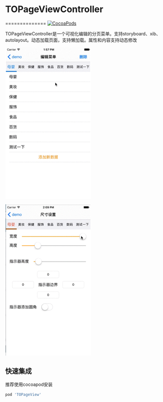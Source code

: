 # TOPageViewController
==============
[![CocoaPods](https://img.shields.io/cocoapods/v/TOPageView.svg?style=flat)](http://cocoapods.org/?q=TOPageView)

TOPageViewController是一个可视化编辑的分页菜单。支持storyboard、xib、autolayout。动态加载页面，支持懒加载。属性和内容支持动态修改

![image](https://github.com/TonyJR/TOPageViewController/blob/master/1.gif)

![image](https://github.com/TonyJR/TOPageViewController/blob/master/2.gif)

快速集成
------------
推荐使用cocoapod安装
```ruby
pod 'TOPageView'
```

